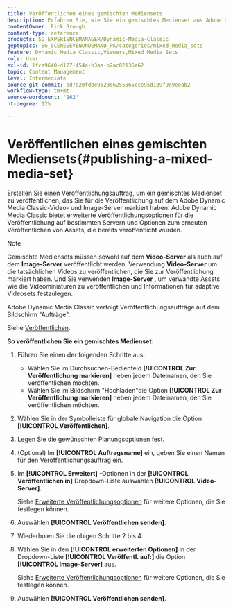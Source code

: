 ```yaml
---
title: Veröffentlichen eines gemischten Mediensets
description: Erfahren Sie, wie Sie ein gemischtes Medienset aus Adobe Dynamic Media Classic veröffentlichen.
contentOwner: Rick Brough
content-type: reference
products: SG_EXPERIENCEMANAGER/Dynamic-Media-Classic
geptopics: SG_SCENESEVENONDEMAND_PK/categories/mixed_media_sets
feature: Dynamic Media Classic,Viewers,Mixed Media Sets
role: User
exl-id: 1fca9640-d127-454a-b3aa-b2ac82136e62
topic: Content Management
level: Intermediate
source-git-commit: ad7e20fdbe9028c6255865cce95d109f9e9eeab2
workflow-type: tm+mt
source-wordcount: '262'
ht-degree: 12%

---
```


# Veröffentlichen eines gemischten Mediensets{#publishing-a-mixed-media-set}

Erstellen Sie einen Veröffentlichungsauftrag, um ein gemischtes Medienset zu veröffentlichen, das Sie für die Veröffentlichung auf dem Adobe Dynamic Media Classic-Video- und Image-Server markiert haben. Adobe Dynamic Media Classic bietet erweiterte Veröffentlichungsoptionen für die Veröffentlichung auf bestimmten Servern und Optionen zum erneuten Veröffentlichen von Assets, die bereits veröffentlicht wurden.

>[!NOTE]
>
>Gemischte Mediensets müssen sowohl auf dem **Video-Server** als auch auf dem **Image-Server** veröffentlicht werden. Verwendung **Video-Server** um die tatsächlichen Videos zu veröffentlichen, die Sie zur Veröffentlichung markiert haben. Und Sie verwenden **Image-Server** , um verwandte Assets wie die Videominiaturen zu veröffentlichen und Informationen für adaptive Videosets festzulegen.

Adobe Dynamic Media Classic verfolgt Veröffentlichungsaufträge auf dem Bildschirm &quot;Aufträge&quot;.

Siehe [Veröffentlichen](publishing-files.md#publishing_files).

<!-- 

Comment Type: remark
Last Modified By: unknown unknown 
Last Modified Date: 

<p>RB: Updated the following steps as per Cynthia email, 11/9/2012, added 11/12/2012</p>

 -->

**So veröffentlichen Sie ein gemischtes Medienset:**

1. Führen Sie einen der folgenden Schritte aus:

   * Wählen Sie im Durchsuchen-Bedienfeld **[!UICONTROL Zur Veröffentlichung markieren]** neben jedem Dateinamen, den Sie veröffentlichen möchten.
   * Wählen Sie im Bildschirm &quot;Hochladen&quot;die Option **[!UICONTROL Zur Veröffentlichung markieren]** neben jedem Dateinamen, den Sie veröffentlichen möchten.

1. Wählen Sie in der Symbolleiste für globale Navigation die Option **[!UICONTROL Veröffentlichen]**.
1. Legen Sie die gewünschten Planungsoptionen fest.
1. (Optional) Im **[!UICONTROL Auftragsname]** ein, geben Sie einen Namen für den Veröffentlichungsauftrag ein.
1. Im **[!UICONTROL Erweitert]** -Optionen in der **[!UICONTROL Veröffentlichen in]** Dropdown-Liste auswählen **[!UICONTROL Video-Server]**.

   Siehe [Erweiterte Veröffentlichungsoptionen](publishing-files.md#advanced_publish_options) für weitere Optionen, die Sie festlegen können.

1. Auswählen **[!UICONTROL Veröffentlichen senden]**.
1. Wiederholen Sie die obigen Schritte 2 bis 4.
1. Wählen Sie in den **[!UICONTROL erweiterten Optionen]** in der Dropdown-Liste **[!UICONTROL Veröffentl. auf:]** die Option **[!UICONTROL Image-Server]** aus.

   Siehe [Erweiterte Veröffentlichungsoptionen](publishing-files.md#advanced_publish_options) für weitere Optionen, die Sie festlegen können.

1. Auswählen **[!UICONTROL Veröffentlichen senden]**.
